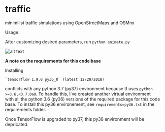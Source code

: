 # traffic
minimilist traffic simulations using OpenStreetMaps and OSMnx


Usage:

After customizing desired parameters, run `python animate.py`




![alt text](https://raw.githubusercontent.com/donjpierce/traffic/master/examples/piedmont33cars.gif)


**A note on the requirements for this code base**

Installing 

	`tensorflow 1.9.0 py36_0` (latest 12/29/2018) 

conflicts with any python 3.7 (py37) environment because tf uses `python >=3.6,<3.7.0a0`. To handle this, I've created another virtual environment with all the python 3.6 (py36) versions of the required package for this code base. To install this py36 environement, see `requirements=py36.txt` in the requirements folder. 

Once TensorFlow is upgraded to py37, this py36 environment will be depricated.
